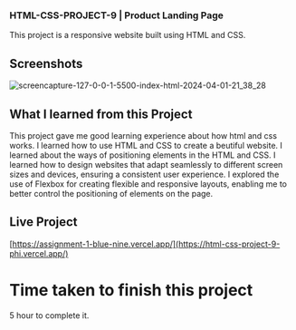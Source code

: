 ### HTML-CSS-PROJECT-9 | Product Landing Page

This project is a responsive website built using HTML and CSS.

## Screenshots

![screencapture-127-0-0-1-5500-index-html-2024-04-01-21_38_28](https://github.com/sakshi936/HTML-CSS-PROJECT-9/assets/130241239/54c65aa7-aab9-4815-a5b1-248b8fffec5b)


## What I learned from this Project
This project gave me good learning experience about how html and css works.
I learned how to use HTML and CSS to create a beutiful website.
I learned about the ways of positioning elements in the HTML and CSS.
I learned how to design websites that adapt seamlessly to different screen sizes and devices, ensuring a consistent user experience.
I explored the use of Flexbox for creating flexible and responsive layouts, enabling me to better control the positioning of elements on the page.

## Live Project
[https://assignment-1-blue-nine.vercel.app/](https://html-css-project-9-phi.vercel.app/)

# Time taken to finish this project
5 hour to complete it.
